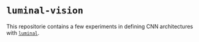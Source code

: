 # `luminal-vision`
This repositorie contains a few experiments in defining CNN architectures with [`luminal`](https://github.com/jafioti/luminal).
